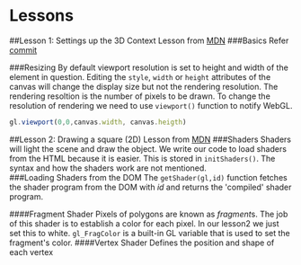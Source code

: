Lessons
========
##Lesson 1: Settings up the 3D Context
Lesson from [MDN](https://developer.mozilla.org/en-US/docs/Web/WebGL/Getting_started_with_WebGL)
###Basics
Refer [commit](https://github.com/zafarali/experiments/commit/c6e1c4fd6e929d311aeb4fe1e0ff32dc19a43adf)

###Resizing
By default viewport resolution is set to height and width of the element in question. Editing the `style`, `width` or `height` attributes of the canvas will change the display size but not the rendering resolution. The rendering resoltion is the number of pixels to be drawn. To change the resolution of rendering we need to use `viewport()` function to notify WebGL.
```javascript
gl.viewport(0,0,canvas.width, canvas.heigth)
```

##Lesson 2: Drawing a square (2D)
Lesson from [MDN](https://developer.mozilla.org/en-US/docs/Web/WebGL/Adding_2D_content_to_a_WebGL_context)
###Shaders 
Shaders will light the scene and draw the object. We write our code to load shaders from the HTML because it is easier. This is stored in `initShaders()`. The syntax and how the shaders work are not mentioned.  
###Loading Shaders from the DOM
The `getShader(gl,id)` function fetches the shader program from the DOM with *id* and returns the 'compiled' shader program.

####Fragment Shader
Pixels of polygons are known as *fragment*s. The job of this shader is to establish a color for each pixel. In our lesson2 we just set this to white. `gl_FragColor` is a built-in GL variable that is used to set the fragment's color.
####Vertex Shader
Defines the position and shape of each vertex

